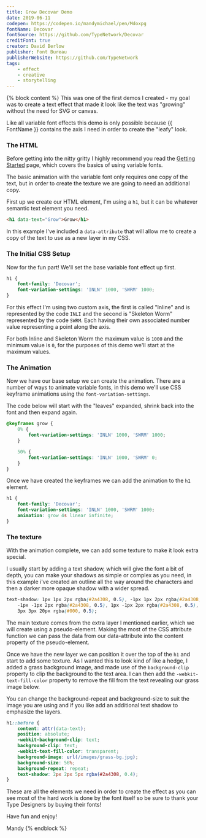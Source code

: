 ```yaml
---
title: Grow Decovar Demo
date: 2019-06-11
codepen: https://codepen.io/mandymichael/pen/Mdoxpg
fontName: Decovar
fontSource: https://github.com/TypeNetwork/Decovar
creditFont: true
creator: David Berlow
publisher: Font Bureau
publisherWebsite: https://github.com/TypeNetwork
tags:
    - effect
    - creative
    - storytelling
---
```


{% block content %}
This was one of the first demos I created - my goal was to create a text effect that made it look like the text was "growing" without the need for SVG or canvas.

Like all variable font effects this demo is only possible because {{ FontName }} contains the axis I need in order to create the "leafy" look.

### The HTML

Before getting into the nitty gritty I highly recommend you read the [Getting Started](/getting-started) page, which covers the basics of using variable fonts.

The basic animation with the variable font only requires one copy of the text, but in order to create the texture we are going to need an additional copy.

First up we create our HTML element, I'm using a `h1`, but it can be whatever semantic text element you need.

```html
<h1 data-text="Grow">Grow</h1>
```

In this example I've included a `data-attribute` that will allow me to create a copy of the text to use as a new layer in my CSS.

### The Initial CSS Setup

Now for the fun part! We'll set the base variable font effect up first.

```css
h1 {
    font-family: 'Decovar';
    font-variation-settings: 'INLN' 1000, 'SWRM' 1000;
}
```

For this effect I'm using two custom axis, the first is called "Inline" and is represented by the code `INLI` and the second is "Skeleton Worm" represented by the code `SWRM`. Each having their own associated number value representing a point along the axis.

For both Inline and Skeleton Worm the maximum value is `1000` and the minimum value is `0`, for the purposes of this demo we'll start at the maximum values.

### The Animation

Now we have our base setup we can create the animation. There are a number of ways to animate variable fonts, in this demo we'll use CSS keyframe animations using the `font-variation-settings`.

The code below will start with the "leaves" expanded, shrink back into the font and then expand again.

```css
@keyframes grow {
    0% {
        font-variation-settings: 'INLN' 1000, 'SWRM' 1000;
    }

    50% {
        font-variation-settings: 'INLN' 1000, 'SWRM' 0;
    }
}
```

Once we have created the keyframes we can add the animation to the `h1` element.

```css
h1 {
    font-family: 'Decovar';
    font-variation-settings: 'INLN' 1000, 'SWRM' 1000;
    animation: grow 4s linear infinite;
}
```

### The texture

With the animation complete, we can add some texture to make it look extra special.

I usually start by adding a text shadow, which will give the font a bit of depth, you can make your shadows as simple or complex as you need, in this example i've created an outline all the way around the characters and then a darker more opaque shadow with a wider spread.

```css
text-shadow: 1px 1px 2px rgba(#2a4308, 0.5), -1px 1px 2px rgba(#2a4308, 0.5),
    -1px -1px 2px rgba(#2a4308, 0.5), 1px -1px 2px rgba(#2a4308, 0.5),
    3px 3px 20px rgba(#000, 0.5);
```

The main texture comes from the extra layer I mentioned earlier, which we will create using a pseudo-element. Making the most of the CSS attribute function we can pass the data from our data-attribute into the content property of the pseudo-element.

Once we have the new layer we can position it over the top of the `h1` and start to add some texture. As I wanted this to look kind of like a hedge, I added a grass background image, and made use of the `background-clip` property to clip the background to the text area. I can then add the `-webkit-text-fill-color` property to remove the fill from the text revealing our grass image below.

You can change the background-repeat and background-size to suit the image you are using and if you like add an additional text shadow to emphasize the layers.

```css
h1::before {
    content: attr(data-text);
    position: absolute;
    -webkit-background-clip: text;
    background-clip: text;
    -webkit-text-fill-color: transparent;
    background-image: url(/images/grass-bg.jpg);
    background-size: 56%;
    background-repeat: repeat;
    text-shadow: 2px 2px 5px rgba(#2a4308, 0.4);
}
```

These are all the elements we need in order to create the effect as you can see most of the hard work is done by the font itself so be sure to thank your Type Designers by buying their fonts!

Have fun and enjoy!

Mandy
{% endblock %}
